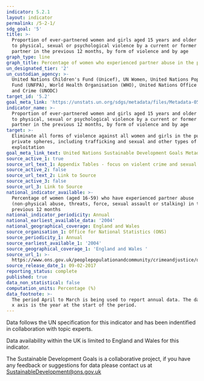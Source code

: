 ```yaml
---
indicator: 5.2.1
layout: indicator
permalink: /5-2-1/
sdg_goal: '5'
title: >-
  Proportion of ever-partnered women and girls aged 15 years and older subjected
  to physical, sexual or psychological violence by a current or former intimate
  partner in the previous 12 months, by form of violence and by age
graph_type: line
graph_title: Percentage of women who experienced partner abuse in the previous 12 months
un_designated_tier: '2'
un_custodian_agency: >-
  United Nations Children's Fund (Unicef), UN Women, United Nations Population
  Fund (UNFPA), World Health Organisation (WHO), United Nations Office on Drugs
  and Crime (UNODC)
target_id: '5.2'
goal_meta_link: 'https://unstats.un.org/sdgs/metadata/files/Metadata-05-02-01.pdf'
indicator_name: >-
  Proportion of ever-partnered women and girls aged 15 years and older subjected
  to physical, sexual or psychological violence by a current or former intimate
  partner in the previous 12 months, by form of violence and by age
target: >-
  Eliminate all forms of violence against all women and girls in the public and
  private spheres, including trafficking and sexual and other types of
  exploitation
goal_meta_link_text: United Nations Sustainable Development Goals Metadata (PDF 518 KB)
source_active_1: true
source_url_text_1: Appendix Tables - focus on violent crime and sexual offences
source_active_2: false
source_url_text_2: Link to Source
source_active_3: false
source_url_3: Link to Source
national_indicator_available: >-
  Percentage of women (aged 16-59) who have experienced partner abuse
  (non-physical abuse, threats, force, sexual assault or stalking) in the
  previous 12 months
national_indicator_periodicity: Annual
national_earliest_available_data: '2004'
national_geographical_coverage: England and Wales
source_organisation_1: Office for National Statistics (ONS)
source_periodicity_1: Annual
source_earliest_available_1: '2004'
source_geographical_coverage_1: 'England and Wales '
source_url_1: >-
  https://www.ons.gov.uk/peoplepopulationandcommunity/crimeandjustice/datasets/appendixtablesfocusonviolentcrimeandsexualoffences
source_release_date_1: 09-02-2017
reporting_status: complete
published: true
data_non_statistical: false
computation_units: Percentage (%)
data_footnote: >-
  The period April to March is being used to report annual data. The date on the
  x axis is the year at the start of the period.
---
```

Data follows the UN specification for this indicator and has been indentified in collaboration with topic experts. 

Data availability within the UK is limited to England and Wales for this indicator.

The Sustainable Development Goals is a collaborative project, if you have any feedback or suggestions for data please contact us at <SustainableDevelopment@ons.gov.uk>
